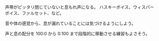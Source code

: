 声帯がピッタリ閉じていないと息もれ声になる。
ハスキーボイス、ウィスパーボイス、ファルセット、など。

音や体の感覚から、息が漏れていることには気づけるようにしよう。

声と息の配分を 100:0 から 0:100 まで段階的に移動させる練習もよさそう。
